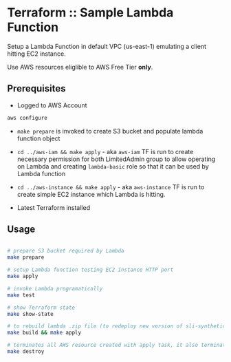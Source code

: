 # Terraform :: Sample Lambda Function

Setup a Lambda Function in default VPC (us-east-1) emulating a client hitting EC2 instance.

Use AWS resources eliglible to AWS Free Tier __only__.

## Prerequisites

* Logged to AWS Account

```bash
aws configure
```

* `make prepare` is invoked to create S3 bucket and populate lambda function object

* `cd ../aws-iam && make apply` - aka `aws-iam` TF is run to create necessary permission for both LimitedAdmin group to allow operating on Lambda and creating `lambda-basic` role so that it can be used by Lambda function

* `cd ../aws-instance && make apply` - aka `aws-instance` TF is run to create simple EC2 instance which Lambda is hitting.

* Latest Terraform installed

## Usage

```bash

# prepare S3 bucket required by Lambda
make prepare

# setup Lambda function testing EC2 instance HTTP port
make apply

# invoke Lambda programatically
make test

# show Terraform state
make show-state

# to rebuild lambda .zip file (to redeploy new version of sli-synthetic-client.py)
make build && make apply

# terminates all AWS resource created with apply task, it also terminates S3 bucket done by make prepare
make destroy
```
